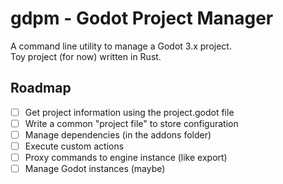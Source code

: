 # gdpm - Godot Project Manager

A command line utility to manage a Godot 3.x project.  
Toy project (for now) written in Rust.

## Roadmap

- [ ] Get project information using the project.godot file
- [ ] Write a common "project file" to store configuration
- [ ] Manage dependencies (in the addons folder)
- [ ] Execute custom actions
- [ ] Proxy commands to engine instance (like export)
- [ ] Manage Godot instances (maybe)
